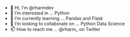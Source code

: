 - 👋 Hi, I’m @rharmdev
- 👀 I’m interested in ... Python
- 🌱 I’m currently learning ... Pandas and Flask
- 💞️ I’m looking to collaborate on ... Python Data Science
- 📫 How to reach me ... @rharm_ on Twitter

<!---
rharmdev/rharmdev is a ✨ special ✨ repository because its `README.md` (this file) appears on your GitHub profile.
You can click the Preview link to take a look at your changes.
--->
